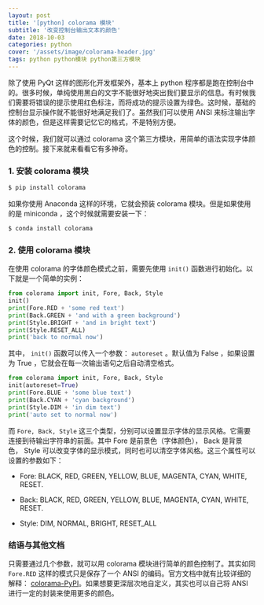 ```yaml
---
layout: post
title: '[python] colorama 模块'
subtitle: '改变控制台输出文本的颜色'
date: 2018-10-03
categories: python
cover: '/assets/image/colorama-header.jpg'
tags: python python模块 python第三方模块
---
```


除了使用 PyQt 这样的图形化开发框架外，基本上 python 程序都是跑在控制台中的。很多时候，单纯使用黑白的文字不能很好地突出我们要显示的信息。有时候我们需要将错误的提示使用红色标注，而将成功的提示设置为绿色。这时候，基础的控制台显示操作就不能很好地满足我们了。虽然我们可以使用 ANSI 来标注输出字体的颜色，但是这样需要记忆它的格式，不是特别方便。

这个时候，我们就可以通过 colorama 这个第三方模块，用简单的语法实现字体颜色的控制。接下来就来看看它有多神奇。

### 1. 安装 colorama 模块

```bash
$ pip install colorama
```

如果你使用 Anaconda 这样的环境，它就会预装 colorama 模块。但是如果使用的是 miniconda ，这个时候就需要安装一下：

```bash
$ conda install colorama
```

### 2. 使用 colorama 模块

在使用 colorama 的字体颜色模式之前，需要先使用 `init()` 函数进行初始化。以下就是一个简单的实例：

```python
from colorama import init, Fore, Back, Style
init()
print(Fore.RED + 'some red text')
print(Back.GREEN + 'and with a green background')
print(Style.BRIGHT + 'and in bright text')
print(Style.RESET_ALL)
print('back to normal now')
```

其中， `init()` 函数可以传入一个参数： `autoreset` 。默认值为 False ，如果设置为 True ，它就会在每一次输出语句之后自动清空格式。

```python
from colorama import init, Fore, Back, Style
init(autoreset=True)
print(Fore.BLUE + 'some blue text')
print(Back.CYAN + 'cyan background')
print(Style.DIM + 'in dim text')
print('auto set to normal now')
```

而 `Fore, Back, Style` 这三个类型，分别可以设置显示字体的显示风格。它需要连接到待输出字符串的前面。其中 Fore 是前景色（字体颜色）， Back 是背景色， Style 可以改变字体的显示模式，同时也可以清空字体风格。这三个属性可以设置的参数如下：

-   Fore: BLACK, RED, GREEN, YELLOW, BLUE, MAGENTA, CYAN, WHITE, RESET.

-   Back: BLACK, RED, GREEN, YELLOW, BLUE, MAGENTA, CYAN, WHITE, RESET.

-   Style: DIM, NORMAL, BRIGHT, RESET_ALL

### 结语与其他文档

只需要通过几个参数，就可以用 colorama 模块进行简单的颜色控制了。其实如同 `Fore.RED` 这样的模式只是保存了一个 ANSI 的编码。官方文档中就有比较详细的解释： [colorama-PyPI](https://pypi.org/project/colorama/)。如果想要更深层次地自定义，其实也可以自己将 ANSI 进行一定的封装来使用更多的颜色。
